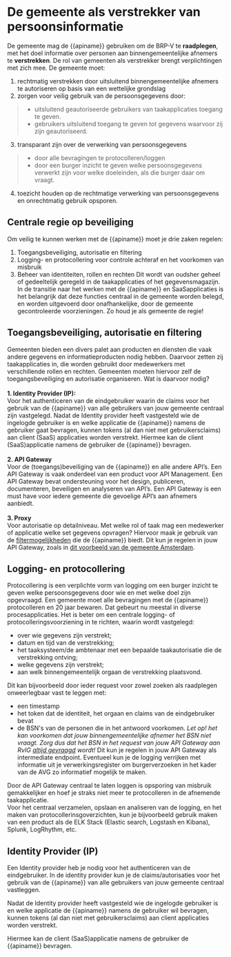 # De gemeente als verstrekker van persoonsinformatie  

De gemeente mag de {{apiname}} gebruiken om de BRP-V te **raadplegen**, met het doel informatie over personen aan binnengemeentelijke afnemers te **verstrekken**. De rol van gemeenten als verstrekker brengt verplichtingen met zich mee. De gemeente moet:
1. rechtmatig verstrekken door uitsluitend binnengemeentelijke afnemers te autoriseren op basis van een wettelijke grondslag
2. zorgen voor veilig gebruik van de persoonsgegevens door:
> - uitsluitend geautoriseerde gebruikers van taakapplicaties toegang te geven.
> - gebruikers uitsluitend toegang te geven tot gegevens waarvoor zij zijn geautoriseerd.
3.  transparant zijn over de verwerking van persoonsgegevens
> - door alle bevragingen te protocolleren/loggen
> - door een burger inzicht te geven welke persoonsgegevens verwerkt zijn voor welke doeleinden, als die burger daar om vraagt.
4.  toezicht houden op de rechtmatige verwerking van persoonsgegevens en onrechtmatig gebruik opsporen.

## Centrale regie op beveiliging
Om veilig te kunnen werken met de {{apiname}} moet je drie zaken regelen:
1. Toegangsbeveiliging, autorisatie en filtering
2. Logging- en protocollering voor controle achteraf en het voorkomen van misbruik
3. Beheer van identiteiten, rollen en rechten 
Dit wordt van oudsher geheel of gedeeltelijk geregeld in de taakapplicaties of het gegevensmagazijn. In de transitie naar het werken met de {{apiname}} en SaaSapplicaties is het belangrijk dat deze functies centraal in de gemeente worden belegd, en worden uitgevoerd door onafhankelijke, door de gemeente gecontroleerde voorzieningen. Zo houd je als gemeente de regie! 

## Toegangsbeveiliging, autorisatie en filtering
Gemeenten bieden een divers palet aan producten en diensten die vaak andere gegevens en informatieproducten nodig hebben. Daarvoor zetten zij taakapplicaties in, die worden gebruikt door medewerkers met verschillende rollen en rechten. Gemeenten moeten hiervoor zelf de toegangsbeveiliging en autorisatie organiseren. Wat is daarvoor nodig?   
<Br>
**1. Identity Provider (IP):**   
Voor het authenticeren van de eindgebruiker waarin de claims voor het gebruik van de {{apiname}} van alle gebruikers van jouw gemeente centraal zijn vastgelegd. Nadat de Identity provider heeft vastgesteld wie de ingelogde gebruiker is en welke applicatie de {{apiname}} namens de gebruiker gaat bevragen, kunnen tokens (al dan niet met gebruikersclaims) aan client (SaaS) applicaties worden verstrekt. Hiermee kan de client (SaaS)applicatie namens de gebruiker de {{apiname}} bevragen.  
<Br>
**2. API Gateway**  
Voor de (toegangs)beveiliging van de {{apiname}} en alle andere API’s. Een API Gateway is vaak onderdeel van een product voor API Management. Een API Gateway bevat ondersteuning voor het design, publiceren, documenteren, beveiligen en analyseren van API’s. Een API Gateway is een must have voor iedere gemeente die gevoelige API’s aan afnemers aanbiedt.   
<Br>
**3. Proxy**  
Voor autorisatie op detailniveau. Met welke rol of taak mag een medewerker of applicatie welke set gegevens opvragen? Hiervoor maak je gebruik van de [filtermogelijkheden](/how-tos/personen-response-filteren) die de {{apiname}} biedt. Dit kun je regelen in jouw API Gateway, zoals in [dit voorbeeld van de gemeente Amsterdam](https://github.com/Amsterdam/haal-centraal-proxy).

## Logging- en protocollering
Protocollering is een verplichte vorm van logging om een burger inzicht te geven welke persoonsgegevens door wie en met welke doel zijn opgevraagd. Een gemeente moet alle bevragingen met de {{apiname}} protocolleren en 20 jaar bewaren. Dat gebeurt nu meestal in diverse procesapplicaties. Het is beter om een centrale logging- of protocolleringsvoorziening in te richten, waarin wordt vastgelegd:
-	over wie gegevens zijn verstrekt;
-	datum en tijd van de verstrekking;
-	het taaksysteem/de ambtenaar met een bepaalde taakautorisatie die de verstrekking ontving;
-	welke gegevens zijn verstrekt;
-	aan welk binnengemeentelijk orgaan de verstrekking plaatsvond.

Dit kan bijvoorbeeld door ieder request voor zowel zoeken als raadplegen onweerlegbaar vast te leggen met:
- een timestamp
- het token dat de identiteit, het orgaan en claims van de eindgebruiker bevat
- de BSN's van de personen die in het antwoord voorkomen. *Let op! het kan voorkomen dat jouw binnengemeentelijke afnemer het BSN niet vraagt. Zorg dus dat het BSN in het request van jouw API Gateway aan RvIG [altijd gevraagd](/how-tos/personen-response-filteren) wordt!* Dit kun je regelen in jouw API Gateway als intermediate endpoint.
Eventueel kun je de logging verrijken met informatie uit je verwerkingsregister om burgerverzoeken in het kader van de AVG zo informatief mogelijk te maken.

Door de API Gateway centraal te laten loggen is opsporing van misbruik gemakkelijker en hoef je straks niet meer te protocolleren in de afnemende taakapplicatie.  
Voor het centraal verzamelen, opslaan en analiseren van de logging, en het maken van protocollerinsgoverzichten, kun je bijvoorbeeld gebruik maken van een product als de ELK Stack (Elastic search, Logstash en Kibana), Splunk, LogRhythm, etc.

## Identity Provider (IP)
Een Identity provider heb je nodig voor het authenticeren van de eindgebruiker. In de identity provider kun je de claims/autorisaties voor het gebruik van de {{apiname}} van alle gebruikers van jouw gemeente centraal vastleggen.

Nadat de Identity provider heeft vastgesteld wie de ingelogde gebruiker is en welke applicatie de {{apiname}} namens de gebruiker wil bevragen, kunnen tokens (al dan niet met gebruikersclaims) aan client applicaties worden verstrekt.

Hiermee kan de client (SaaS)applicatie namens de gebruiker de {{apiname}} bevragen.
